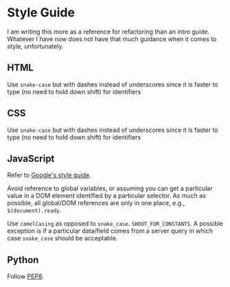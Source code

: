 # Style Guide

I am writing this more as a reference for refactoring than an intro guide.
Whatever I have now does not have that much guidance when it comes to style,
unfortunately.

## HTML

Use `snake-case` but with dashes instead of underscores since it is faster to
type (no need to hold down shift) for identifiers

## CSS

Use `snake-case` but with dashes instead of underscores since it is faster to
type (no need to hold down shift) for identifiers

## JavaScript

Refer to [Google's style guide](https://google.github.io/styleguide/javascriptguide.xml).

Avoid reference to global variables, or assuming you can get a particular value
in a DOM element identified by a particular selector. As much as possible, all
global/DOM references are only in one place, e.g., `$(document).ready`.

Use `camelCasing` as opposed to `snake_case`. `SHOUT_FOR_CONSTANTS`. A possible
exception is if a particular data/field comes from a server query in which case
`snake_case` should be acceptable.

## Python

Follow [PEP8](https://www.python.org/dev/peps/pep-0008/).
